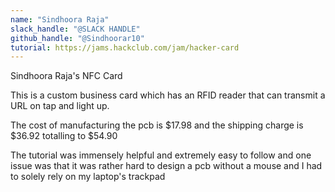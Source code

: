 ```yaml
---
name: "Sindhoora Raja"
slack_handle: "@SLACK HANDLE"
github_handle: "@Sindhoorar10"
tutorial: https://jams.hackclub.com/jam/hacker-card
---
```


Sindhoora Raja's NFC Card

This is a custom business card which has an RFID reader that can transmit a URL on tap and light up.

The cost of manufacturing the pcb is $17.98 and the shipping charge is $36.92 totalling to $54.90

The tutorial was immensely helpful and extremely easy to follow and one issue was that it was rather hard to design a pcb without a mouse and I had to solely rely on my laptop's trackpad
